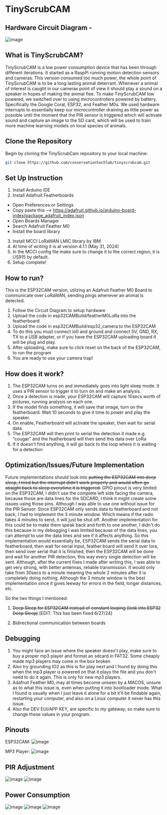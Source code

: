 # TinyScrubCAM

## Hardware Circuit Diagram -

![image](./images/esp32Diagram.png)

## What is TinyScrubCAM?

TinyScrubCAM is a low power consumption device that has been through different iterations. It started as a RaspPi running motion detection sensors and cameras. This version consumed too much power, the whole point of TinyScrubCAM is to be a long lasting animal deterrant. Whenever a animal of interest is caught in our cameras point of view it should play a sound on a speaker in hopes of making the animal flee. To make TinyScrubCAM low powered, we switched over to using microcontrollers powered by battery. Specifically the Google Coral, ESP32, and Feather M0s. We used hardware interrupts to essentially keep our microcontroller draining as little power as possible until the moment that the PIR sensor is triggered which will activate sound and capture an image to the SD card, which will be used to train more machine learning models on local species of animals.

## Clone the Repository

Begin by cloning the TinyScrubCam repository to your local machine:

```sh
git clone https://github.com/conservationtechlab/tinyscrubcam.git
```

## Set Up Instruction

1. Install Arduino IDE
2. Install Adafruit Featherboards

- Open Preferences or Settings
- Copy paste this --> https://adafruit.github.io/arduino-board-index/package_adafruit_index.json
- Open Boards Manager
- Search Adafruit Feather M0
- Install the board library

3. Install MCCI LoRaWAN LMIC library by IBM
4. At time of writing it is at version 4.1.1 (May 31, 2024)
5. In the MCCI config file make sure to change it to the correct region, it is US915 by default.
6. Setup complete!

## How to run?

This is the ESP32CAM version, utilzing an Adafruit Feather M0 Board to communicate over LoRaWAN, sending pings whenever an animal is detected.

1. Follow the Circuit Diagram to setup hardware
2. Upload the code in esp32CAMBuild/featherM0LoRa into the featherboard
3. Upload the code in esp32CAMBuild/esp32_camera to the ESP32CAM
4. To do this you must connect io0 and ground and connect 5V, GND, RX, TX to a USB adapter, or if you have the ESP32CAM uploading board it will be plug and play.
5. After uploading, make sure to click reset on the back of the ESP32CAM, to run the program
6. You are ready to use your camera trap!

## How does it work?

1. The ESP32CAM turns on and immediately goes into light sleep mode. It uses a PIR sensor to trigger it to turn on and make an analysis.
2. Once a detection is made, your ESP32CAM will capture 10secs worth of pictures, running analysis on each one.
3. If the model finds something, it will save that image, turn on the featherboard. Wait 10 seconds to give it time to power and play the speaker.
4. On enable, Featherboard will activate the speaker, then wait for serial data.
5. The ESP32CAM will then print to serial the detection it made e.g. "cougar" and the featherboard will then send this data over LoRa
6. If it doesn't find anything, it will go back to the loop where it is waiting for a detection

## Optimization/Issues/Future Implementation

Future implementations should look into ~~putting the ESP32CAM into deep sleep, I tried but the interrupt didn't work properly and would often go straight back to sleep everytime it is triggered.~~ GPIO pinout is very limited on the ESP32CAM, I didn't use the complete left side facing the camera, because those are data lines for the SDCARD, I think it might create some issues using those pins. Although I was able to use one without issue for the PIR Sensor. Since ESP32CAM only sends data to featherboard and not back, I had to implement the 3 minute window. Which means if the radio takes 4 minutes to send, it will just be shut off. Another implementation for this could be to make them speak back and forth to one another, I didn't do this because in my debugging I was limited because of the data lines, you can attempt to use the data lines and see if it affects anything. So this implementation would essentially be, ESP32CAM sends the serial data to featherboard, then wait for serial input, feather board will send it over lora, then send over serial that it is finished, then the ESP32CAM will be done and wait for another PIR detection, this way every single detection will be sent. Although, after the current fixes I made after writing this, I was able to get very strong, with better antennas, reliable transmission. It would only take from 30secs to a minute meaning the whole 2 minutes after it is completely doing nothing. Although the 3 minute window is the best implementation since it gives leeway for errors in the field, longer distances, etc.

So the two things I mentioned:

1. ~~Deep Sleep for ESP32CAM instead of constant looping (look into ESP32 Deep Sleep)~~ [EDIT: This has been fixed 6/27/24]

2. Bidirectional communication between boards

## Debugging

1. You might face an issue where the speaker doesn't play, make sure to buy a proper mp3 player and format an sdcard in FAT32. Some cheaply made mp3 players may come in the box broken
2. Also try grounding IO2 as this is for play next and I found by doing this when the mp3 player is powered on that it plays the file and you don't need to do it again. This is only for new mp3 players.
3. Adafruit Feather M0, may at times become unseen by a MACOS, unsure as to what this issue is, even when putting it into bootloader mode. What I found is usually when I just leave it alone for a bit it'll be findable again, restarting your computer, and also on a Linux computer it never has this issue.
4. Also the DEV EUI/APP KEY, are specific to my gateway, so make sure to change these values in your program.

## Pinouts

ESP32CAM:
![image](./images/esp32PinOut.webp)

MP3 Player:
![image](./images/mp3PinOut.png)

## PIR Adjustment

![image](./images/adjustDistance.jpeg)
![image](./images/adjustDelay.jpeg)

## Power Consumption

![image](./images/power.png)
![image](./images/power1.png)
![image](./images/power2.png)
